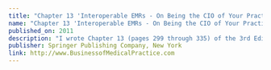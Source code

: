 ```yaml
---
title: "Chapter 13 'Interoperable EMRs - On Being the CIO of Your Practice' in 'The Business of Medical Practice: Transformational Health 2.0 Skills for Doctors, Third Edition"
name: "Chapter 13 'Interoperable EMRs - On Being the CIO of Your Practice' in 'The Business of Medical Practice: Transformational Health 2.0 Skills for Doctors, Third Edition"
published_on: 2011
description: "I wrote Chapter 13 (pages 299 through 335) of the 3rd Edition of the book entitled 'The Business of Medical Practice: Transformational Health 2.0 Skills for Doctors'. My chapter deals with how medical and clinical specialists should make healthcare technology decisions, how to choose consultants, focus on the right areas of their practice to automate, how best to collaborate with patients online, preparing for mHealth, and how to demo and buy electronic health records solutions."
publisher: Springer Publishing Company, New York
link: http://www.BusinessofMedicalPractice.com
---
```

